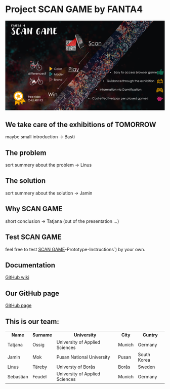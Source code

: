 # Project SCAN GAME by FANTA4

![pitch image](images/pitch.png)

## We take care of the exhibitions of TOMORROW

maybe small introduction -> Basti

## The problem
sort summery about the problem -> Linus

## The solution
sort summery about the solution -> Jamin

## Why SCAN GAME
short conclusion -> Tatjana (out of the presentation ...)

## Test SCAN GAME
 feel free to test [SCAN GAME](`https://github.com/Real-Projects-Digitalization/FANTA4/wiki/3.1)-Prototype-Instructions`) by your own.

## Documentation
[GitHub wiki](https://github.com/Real-Projects-Digitalization/FANTA4/wiki)

## Our GitHub page
[GitHub page](https://real-projects-digitalization.github.io/FANTA4/)

## This is our team:
<table>
  <tr>
    <th> Name </th>
    <th> Surname </th>
    <th> University </th>
    <th> City </th>
    <th> Cuntry </th>
  </tr>
  <tr>
    <td> Tatjana </td>
    <td> Ossig </td>
    <td >University of Applied Sciences </td>
    <td> Munich </td>
    <td> Germany </td>
  </tr>
  <tr>
    <td> Jamin </td>
    <td> Mok </td>
    <td> Pusan National University </td>
    <td> Pusan </td>
    <td> South Korea </td>
  </tr>
  <tr>
    <td>Linus </td>
    <td>Täreby </td>
    <td>Universty of Borås </td>
    <td>Borås </td>
    <td>Sweden </td>
  </tr>
  <tr>
    <td>Sebastian </td>
    <td>Feudel </td>
    <td>University of Applied Sciences </td>
    <td>Munich </td>
    <td>Germany </td>
  </tr>
</table>
